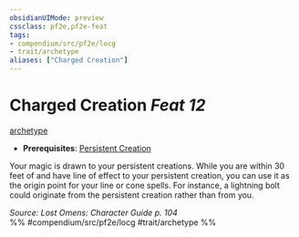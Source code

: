 ```yaml
---
obsidianUIMode: preview
cssclass: pf2e,pf2e-feat
tags:
- compendium/src/pf2e/locg
- trait/archetype
aliases: ["Charged Creation"]
---
```

# Charged Creation  *Feat 12*  
[archetype](rules/traits/archetype.md)  

- **Prerequisites**: [Persistent Creation](compendium/feats/persistent-creation-locg.md)

Your magic is drawn to your persistent creations. While you are within 30 feet of and have line of effect to your persistent creation, you can use it as the origin point for your line or cone spells. For instance, a lightning bolt could originate from the persistent creation rather than from you.

*Source: Lost Omens: Character Guide p. 104*  
%% #compendium/src/pf2e/locg #trait/archetype %%